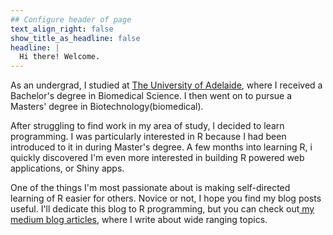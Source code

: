 ```yaml
---
## Configure header of page
text_align_right: false
show_title_as_headline: false
headline: |
  Hi there! Welcome.
---
```


<!-- this is a subheadline -->
As an undergrad, I studied at [The University of Adelaide](https://www.adelaide.edu.au/), where I received a Bachelor's degree in Biomedical Science. I then went on to pursue a Masters' degree in Biotechnology(biomedical). 

After struggling to find work in my area of study, I decided to learn programming. I was particularly interested in R because I had been introduced to it in during Master's degree. A few months into learning R, i quickly discovered I'm even more interested in building R powered web applications, or Shiny apps.

One of the things I'm most passionate about is making self-directed learning of R easier for others. Novice or not, I hope you find my blog posts useful. I'll dedicate this blog to R programming, but you can check out[ my medium blog articles](https://ibrahimsaidi94.medium.com/), where I write about wide ranging topics.




